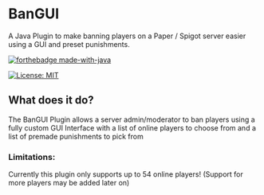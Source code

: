 # BanGUI
A Java Plugin to make banning players on a Paper / Spigot server easier using a GUI and preset punishments. 

[![forthebadge made-with-java](https://forthebadge.com/images/badges/made-with-java.svg)](https://java.com/)

[![License: MIT](https://img.shields.io/badge/license-MIT-blue.svg)](LICENSE)


## What does it do?
The BanGUI Plugin allows a server admin/moderator to ban players using a fully custom GUI Interface with a list of online players to choose from and a list of premade punishments to pick from


### Limitations:
Currently this plugin only supports up to 54 online players! (Support for more players may be added later on)
